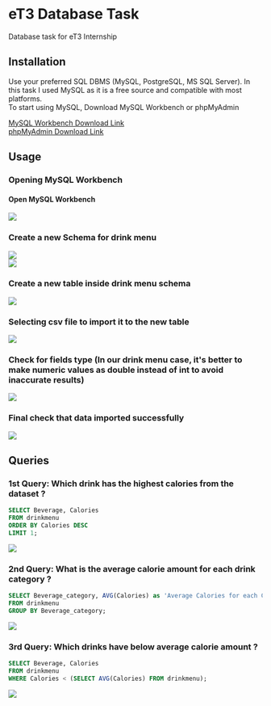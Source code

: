 # eT3 Database Task

Database task for eT3 Internship 

## Installation

Use your preferred SQL DBMS (MySQL, PostgreSQL, MS SQL Server). In this task I used MySQL as it is a free source and compatible with most platforms.\
To start using MySQL, Download MySQL Workbench or phpMyAdmin

[MySQL Workbench Download Link](https://dev.mysql.com/downloads/workbench/)\
[phpMyAdmin Download Link](https://www.phpmyadmin.net/downloads/)

## Usage
### Opening MySQL Workbench
#### Open MySQL Workbench
<img src="./images/usage/1.png">

### Create a new Schema for drink menu
<img src="./images/usage/2.png">\
<img src="./images/usage/3.png">

### Create a new table inside drink menu schema
<img src="./images/usage/4.png">

### Selecting csv file to import it to the new table
<img src="./images/usage/5.png">

### Check for fields type (In our drink menu case, it's better to make numeric values as double instead of int to avoid inaccurate results)
<img src="./images/usage/6.png">

### Final check that data imported successfully
<img src="./images/usage/7.png">

## Queries
### 1st Query: Which drink has the highest calories from the dataset ?

~~~sql
SELECT Beverage, Calories
FROM drinkmenu
ORDER BY Calories DESC
LIMIT 1;
~~~

<img src="./images/queries/1.png">

### 2nd Query: What is the average calorie amount for each drink category ?

~~~sql
SELECT Beverage_category, AVG(Calories) as 'Average Calories for each Category'
FROM drinkmenu
GROUP BY Beverage_category;
~~~

<img src="./images/queries/2.png">

### 3rd Query: Which drinks have below average calorie amount ?

~~~sql
SELECT Beverage, Calories
FROM drinkmenu
WHERE Calories < (SELECT AVG(Calories) FROM drinkmenu);
~~~

<img src="./images/queries/3.png">
